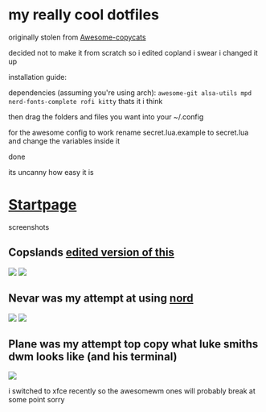# my really cool dotfiles
originally stolen from [Awesome-copycats](https://github.com/lcpz/awesome-copycats)

decided not to make it from scratch so i edited copland i swear i changed it up

installation guide:

dependencies (assuming you're using arch):
```awesome-git alsa-utils mpd nerd-fonts-complete rofi kitty``` thats it i think

then drag the folders and files you want into your ~/.config

for the awesome config to work rename secret.lua.example to secret.lua and change the variables inside it

done 

its uncanny how easy it is

# [Startpage](https://moosyu.github.io/dotfiles/firefox/startpage/index.html)

screenshots
## Copslands [edited version of this](https://github.com/lcpz/awesome-copycats/tree/master/themes/copland)
<img src="https://raw.githubusercontent.com/Moosyu/dotfiles/main/screenshots/2022-12-06_07-29.png">
<img src="https://raw.githubusercontent.com/Moosyu/dotfiles/main/screenshots/2022-12-06_07-29_1.png">

## Nevar was my attempt at using [nord](https://www.nordtheme.com/)
<img src="https://raw.githubusercontent.com/Moosyu/dotfiles/main/screenshots/gscreenshot_2022-12-18-202815.png">
<img src="https://raw.githubusercontent.com/Moosyu/dotfiles/main/screenshots/gscreenshot_2022-12-18-202923.png">

## Plane was my attempt top copy what luke smiths dwm looks like (and his terminal)
<img src="https://raw.githubusercontent.com/Moosyu/dotfiles/main/screenshots/gscreenshot_2022-12-18-202815.png">

i switched to xfce recently so the awesomewm ones will probably break at some point sorry
